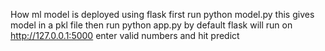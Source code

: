 How ml model is deployed using flask
first run python model.py
this gives model in a pkl file 
then run python  app.py
by default flask will run on http://127.0.0.1:5000
enter valid numbers and hit predict